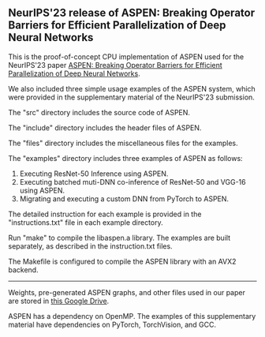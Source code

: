 ## NeurIPS'23 release of ASPEN: Breaking Operator Barriers for Efficient Parallelization of Deep Neural Networks

This is the proof-of-concept CPU implementation of ASPEN used for the NeurIPS'23 paper [ASPEN: Breaking Operator Barriers for Efficient Parallelization of Deep Neural Networks](https://neurips.cc/virtual/2023/poster/70957).

We also included three simple usage examples of the ASPEN system, which were provided in the supplementary material of the NeurIPS'23 submission.

The "src" directory includes the source code of ASPEN. 

The "include" directory includes the header files of ASPEN. 

The "files" directory includes the miscellaneous files for the examples.

The "examples" directory includes three examples of ASPEN as follows:

1. Executing ResNet-50 Inference using ASPEN.
2. Executing batched muti-DNN co-inference of ResNet-50 and VGG-16 using ASPEN.
3. Migrating and executing a custom DNN from PyTorch to ASPEN.

The detailed instruction for each example is provided in the "instructions.txt" file in each example directory.

Run "make" to compile the libaspen.a library. The examples are built separately, as described in the instruction.txt files.

The Makefile is configured to compile the ASPEN library with an AVX2 backend.

---

Weights, pre-generated ASPEN graphs, and other files used in our paper are stored in [this Google Drive](https://drive.google.com/drive/folders/1pH19a9sadbV10_RxHcKnWIqvgX4zQpmh?usp=sharing). 



ASPEN has a dependency on OpenMP. The examples of this supplementary material have dependencies on PyTorch, TorchVision, and GCC.
